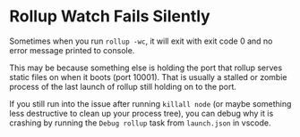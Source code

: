 # Rollup Watch Fails Silently

Sometimes when you run `rollup -wc`, it will exit with exit code 0 and no error message printed to console.

This may be because something else is holding the port that rollup serves static files on when it boots (port 10001). That is usually a stalled or zombie process of the last launch of rollup still holding on to the port.

If you still run into the issue after running `killall node` (or maybe something less destructive to clean up your process tree), you can debug why it is crashing by running the `Debug rollup` task from `launch.json` in vscode.
